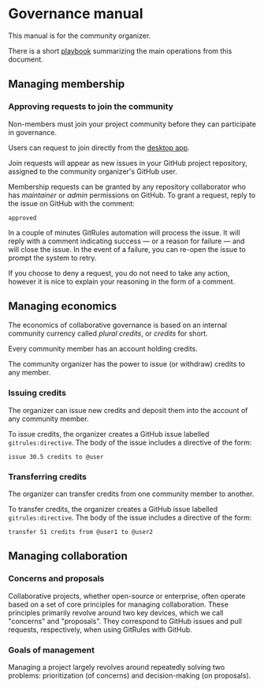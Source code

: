 # Governance manual

This manual is for the community organizer.

There is a short [playbook](GOVERN-PLAYBOOK.md) summarizing the main operations from this document.

## Managing membership

### Approving requests to join the community

Non-members must join your project community before they can participate in governance.

Users can request to join directly from the [desktop app](https://github.com/gitrules/desktop-application/).

Join requests will appear as new issues in your GitHub project repository, assigned to the community organizer's GitHub user.

Membership requests can be granted by any repository collaborator who has _maintainer_ or _admin_ permissions on GitHub. To grant a request, reply to the issue on GitHub with the comment:

```
approved
```

In a couple of minutes GitRules automation will process the issue. It will reply with a comment indicating success — or a reason for failure — and will close the issue. In the event of a failure, you can re-open the issue to prompt the system to retry.

If you choose to deny a request, you do not need to take any action, however it is nice to explain your reasoning in the form of a comment.

## Managing economics

The economics of collaborative governance is based on an internal community currency called _plural credits_, or _credits_ for short.

Every community member has an account holding credits.

The community organizer has the power to issue (or withdraw) credits to any member.

### Issuing credits

The organizer can issue new credits and deposit them into the account of any community member.

To issue credits, the organizer creates a GitHub issue labelled `gitrules:directive`. The body of the issue includes a directive of the form:

```
issue 30.5 credits to @user
```

### Transferring credits

The organizer can transfer credits from one community member to another.

To transfer credits, the organizer creates a GitHub issue labelled `gitrules:directive`. The body of the issue includes a directive of the form:

```
transfer 51 credits from @user1 to @user2
```

## Managing collaboration

### Concerns and proposals

Collaborative projects, whether open-source or enterprise, often operate based on a set of core principles for managing collaboration. These principles primarily revolve around two key devices, which we call "concerns" and "proposals". They correspond to GitHub issues and pull requests, respectively, when using GitRules with GitHub.

### Goals of management

Managing a project largely revolves around repeatedly solving two problems: prioritization (of concerns) and decision-making (on proposals).
